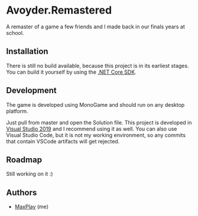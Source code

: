 # Avoyder.Remastered
A remaster of a game a few friends and I made back in our finals years at school.

## Installation
There is still no build available, because this project is in its earliest stages. You can build it yourself by using the [.NET Core SDK](https://dotnet.microsoft.com/download).

## Development
The game is developed using MonoGame and should run on any desktop platform.

Just pull from master and open the Solution file. This project is developed in [Visual Studio 2019](https://visualstudio.microsoft.com/de/downloads/) and I recommend using it as well. You can also use Visual Studio Code, but it is not my working environment, so any commits that contain VSCode artifacts will get rejected.

## Roadmap
Still working on it :)

## Authors
* [MaxPlay](https://github.com/MaxPlay) (me)
